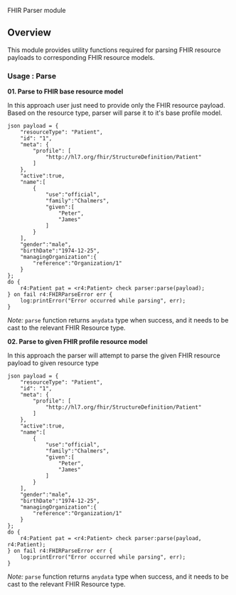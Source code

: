 FHIR Parser module

## Overview

This module provides utility functions required for parsing FHIR resource payloads to corresponding FHIR 
resource models.

### Usage : Parse

**01. Parse to FHIR base resource model**

In this approach user just need to provide only the FHIR resource payload. Based on the resource type, parser will parse 
it to it's base profile model.

```ballerina
json payload = {
    "resourceType": "Patient",
    "id": "1",
    "meta": {
        "profile": [
            "http://hl7.org/fhir/StructureDefinition/Patient"
        ]
    },
    "active":true,
    "name":[
        {
            "use":"official",
            "family":"Chalmers",
            "given":[
                "Peter",
                "James"
            ]
        }
    ],
    "gender":"male",
    "birthDate":"1974-12-25",
    "managingOrganization":{
        "reference":"Organization/1"
    }
};
do {
    r4:Patient pat = <r4:Patient> check parser:parse(payload);
} on fail r4:FHIRParseError err {
    log:printError("Error occurred while parsing", err);
}
```

*Note:* `parse` function returns `anydata` type when success, and it needs to be cast to the relevant FHIR Resource type.

**02. Parse to given FHIR profile resource model**

In this approach the parser will attempt to parse the given FHIR resource payload to given resource type

```ballerina
json payload = {
    "resourceType": "Patient",
    "id": "1",
    "meta": {
        "profile": [
            "http://hl7.org/fhir/StructureDefinition/Patient"
        ]
    },
    "active":true,
    "name":[
        {
            "use":"official",
            "family":"Chalmers",
            "given":[
                "Peter",
                "James"
            ]
        }
    ],
    "gender":"male",
    "birthDate":"1974-12-25",
    "managingOrganization":{
        "reference":"Organization/1"
    }
};
do {
    r4:Patient pat = <r4:Patient> check parser:parse(payload, r4:Patient);
} on fail r4:FHIRParseError err {
    log:printError("Error occurred while parsing", err);
}
```

*Note:* `parse` function returns `anydata` type when success, and it needs to be cast to the relevant FHIR Resource type.
